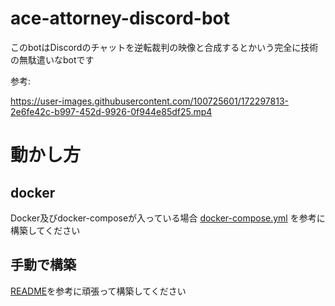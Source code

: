 # ace-attorney-discord-bot

このbotはDiscordのチャットを逆転裁判の映像と合成するとかいう完全に技術の無駄遣いなbotです

参考: <br>

https://user-images.githubusercontent.com/100725601/172297813-2e6fe42c-b997-452d-9926-0f944e85df25.mp4

# 動かし方

## docker

Docker及びdocker-composeが入っている場合 [docker-compose.yml](./docker-compose.yml) を参考に構築してください

## 手動で構築

[README](./README.md)を参考に頑張って構築してください